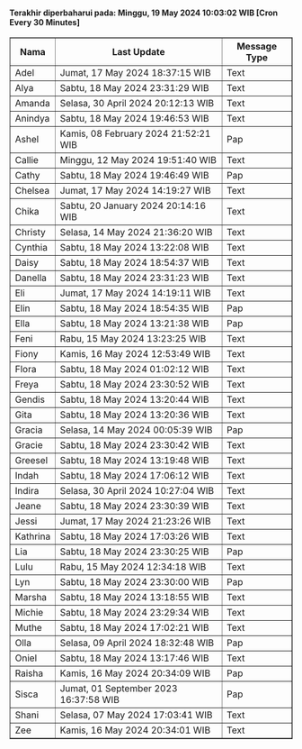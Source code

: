 #### Terakhir diperbaharui pada: Minggu, 19 May 2024 10:03:02 WIB [Cron Every 30 Minutes]

<table border='1'><tr><th>Nama</th><th>Last Update</th><th>Message Type</th></tr><tr><td>Adel</td><td>Jumat, 17 May 2024 18:37:15 WIB</td><td>Text</td></tr><tr><td>Alya</td><td>Sabtu, 18 May 2024 23:31:29 WIB</td><td>Text</td></tr><tr><td>Amanda</td><td>Selasa, 30 April 2024 20:12:13 WIB</td><td>Text</td></tr><tr><td>Anindya</td><td>Sabtu, 18 May 2024 19:46:53 WIB</td><td>Text</td></tr><tr><td>Ashel</td><td>Kamis, 08 February 2024 21:52:21 WIB</td><td>Pap</td></tr><tr><td>Callie</td><td>Minggu, 12 May 2024 19:51:40 WIB</td><td>Text</td></tr><tr><td>Cathy</td><td>Sabtu, 18 May 2024 19:46:49 WIB</td><td>Pap</td></tr><tr><td>Chelsea</td><td>Jumat, 17 May 2024 14:19:27 WIB</td><td>Text</td></tr><tr><td>Chika</td><td>Sabtu, 20 January 2024 20:14:16 WIB</td><td>Text</td></tr><tr><td>Christy</td><td>Selasa, 14 May 2024 21:36:20 WIB</td><td>Text</td></tr><tr><td>Cynthia</td><td>Sabtu, 18 May 2024 13:22:08 WIB</td><td>Text</td></tr><tr><td>Daisy</td><td>Sabtu, 18 May 2024 18:54:37 WIB</td><td>Text</td></tr><tr><td>Danella</td><td>Sabtu, 18 May 2024 23:31:23 WIB</td><td>Text</td></tr><tr><td>Eli</td><td>Jumat, 17 May 2024 14:19:11 WIB</td><td>Text</td></tr><tr><td>Elin</td><td>Sabtu, 18 May 2024 18:54:35 WIB</td><td>Pap</td></tr><tr><td>Ella</td><td>Sabtu, 18 May 2024 13:21:38 WIB</td><td>Pap</td></tr><tr><td>Feni</td><td>Rabu, 15 May 2024 13:23:25 WIB</td><td>Text</td></tr><tr><td>Fiony</td><td>Kamis, 16 May 2024 12:53:49 WIB</td><td>Text</td></tr><tr><td>Flora</td><td>Sabtu, 18 May 2024 01:02:12 WIB</td><td>Text</td></tr><tr><td>Freya</td><td>Sabtu, 18 May 2024 23:30:52 WIB</td><td>Text</td></tr><tr><td>Gendis</td><td>Sabtu, 18 May 2024 13:20:44 WIB</td><td>Text</td></tr><tr><td>Gita</td><td>Sabtu, 18 May 2024 13:20:36 WIB</td><td>Text</td></tr><tr><td>Gracia</td><td>Selasa, 14 May 2024 00:05:39 WIB</td><td>Pap</td></tr><tr><td>Gracie</td><td>Sabtu, 18 May 2024 23:30:42 WIB</td><td>Text</td></tr><tr><td>Greesel</td><td>Sabtu, 18 May 2024 13:19:48 WIB</td><td>Text</td></tr><tr><td>Indah</td><td>Sabtu, 18 May 2024 17:06:12 WIB</td><td>Text</td></tr><tr><td>Indira</td><td>Selasa, 30 April 2024 10:27:04 WIB</td><td>Text</td></tr><tr><td>Jeane</td><td>Sabtu, 18 May 2024 23:30:39 WIB</td><td>Text</td></tr><tr><td>Jessi</td><td>Jumat, 17 May 2024 21:23:26 WIB</td><td>Text</td></tr><tr><td>Kathrina</td><td>Sabtu, 18 May 2024 17:03:26 WIB</td><td>Text</td></tr><tr><td>Lia</td><td>Sabtu, 18 May 2024 23:30:25 WIB</td><td>Pap</td></tr><tr><td>Lulu</td><td>Rabu, 15 May 2024 12:34:18 WIB</td><td>Text</td></tr><tr><td>Lyn</td><td>Sabtu, 18 May 2024 23:30:00 WIB</td><td>Pap</td></tr><tr><td>Marsha</td><td>Sabtu, 18 May 2024 13:18:55 WIB</td><td>Text</td></tr><tr><td>Michie</td><td>Sabtu, 18 May 2024 23:29:34 WIB</td><td>Text</td></tr><tr><td>Muthe</td><td>Sabtu, 18 May 2024 17:02:21 WIB</td><td>Text</td></tr><tr><td>Olla</td><td>Selasa, 09 April 2024 18:32:48 WIB</td><td>Pap</td></tr><tr><td>Oniel</td><td>Sabtu, 18 May 2024 13:17:46 WIB</td><td>Text</td></tr><tr><td>Raisha</td><td>Kamis, 16 May 2024 20:34:09 WIB</td><td>Pap</td></tr><tr><td>Sisca</td><td>Jumat, 01 September 2023 16:37:58 WIB</td><td>Pap</td></tr><tr><td>Shani</td><td>Selasa, 07 May 2024 17:03:41 WIB</td><td>Text</td></tr><tr><td>Zee</td><td>Kamis, 16 May 2024 20:34:01 WIB</td><td>Text</td></tr></table>